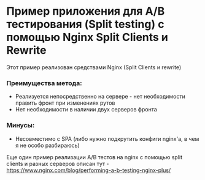 # Пример приложения для A/B тестирования (Split testing) с помощью Nginx Split Clients и Rewrite

Этот пример реализован средствами Nginx (Split Clients и rewrite)

### Преимущества метода:
- Реализуется непосредственно на сервере - нет необходимости править фронт при изменениях рутов
- Нет необходимости в наличии двух серверов фронта

### Минусы:
- Несовместимо с SPA (либо нужно подкрутить конфиги nginx'a, в чем я не особо разбираюсь) 


Еще один пример реализации A/B тестов на nginx с помощью split clients и разных серверов описан тут - https://www.nginx.com/blog/performing-a-b-testing-nginx-plus/
